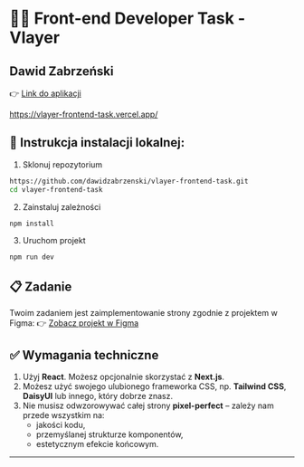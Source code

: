# 🧑‍💻 Front-end Developer Task - Vlayer

## Dawid Zabrzeński

👉 [Link do aplikacji](https://vlayer-frontend-task.vercel.app/)

https://vlayer-frontend-task.vercel.app/

## 🔧 Instrukcja instalacji lokalnej:

1.  Sklonuj repozytorium

```bash
https://github.com/dawidzabrzenski/vlayer-frontend-task.git
cd vlayer-frontend-task
```

2.  Zainstaluj zależności

```bash
npm install
```

3.  Uruchom projekt

```bash
npm run dev
```

## 📋 Zadanie

Twoim zadaniem jest zaimplementowanie strony zgodnie z projektem w Figma:
👉 [Zobacz projekt w Figma](https://www.figma.com/design/97AvM697Bvj1d8onumvFPp/Design-for-recruitment-process?node-id=0-1&p=f)

## ✅ Wymagania techniczne

1. Użyj **React**. Możesz opcjonalnie skorzystać z **Next.js**.
2. Możesz użyć swojego ulubionego frameworka CSS, np. **Tailwind CSS**, **DaisyUI** lub innego, który dobrze znasz.
3. Nie musisz odwzorowywać całej strony **pixel-perfect** – zależy nam przede wszystkim na:
   - jakości kodu,
   - przemyślanej strukturze komponentów,
   - estetycznym efekcie końcowym.

---
